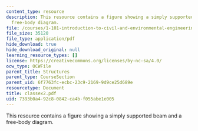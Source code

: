 ```yaml
---
content_type: resource
description: This resource contains a figure showing a simply supported beam and a
  free-body diagram.
file: /courses/1-101-introduction-to-civil-and-environmental-engineering-design-i-fall-2005/7393b0a492c80842ca4bf055abe1e005_classex2.pdf
file_size: 35120
file_type: application/pdf
hide_download: true
hide_download_original: null
learning_resource_types: []
license: https://creativecommons.org/licenses/by-nc-sa/4.0/
ocw_type: OCWFile
parent_title: Structures
parent_type: CourseSection
parent_uid: 6f7763fc-ecbc-23c9-2169-9d9ce25d689e
resourcetype: Document
title: classex2.pdf
uid: 7393b0a4-92c8-0842-ca4b-f055abe1e005
---
```

This resource contains a figure showing a simply supported beam and a free-body diagram.
